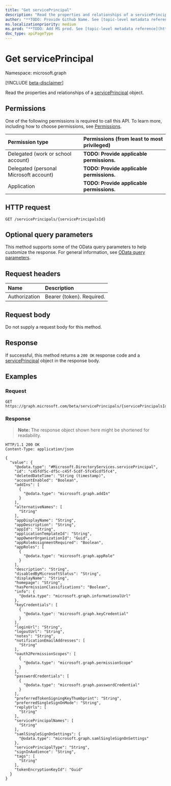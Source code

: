 ```yaml
---
title: "Get servicePrincipal"
description: "Read the properties and relationships of a servicePrincipal object."
author: "**TODO: Provide Github Name. See [topic-level metadata reference](https://msgo.azurewebsites.net/add/document/guidelines/metadata.html#topic-level-metadata)**"
ms.localizationpriority: medium
ms.prod: "**TODO: Add MS prod. See [topic-level metadata reference](https://msgo.azurewebsites.net/add/document/guidelines/metadata.html#topic-level-metadata)**"
doc_type: apiPageType
---
```


# Get servicePrincipal
Namespace: microsoft.graph

[!INCLUDE [beta-disclaimer](../../includes/beta-disclaimer.md)]

Read the properties and relationships of a [servicePrincipal](../resources/serviceprincipal.md) object.

## Permissions
One of the following permissions is required to call this API. To learn more, including how to choose permissions, see [Permissions](/graph/permissions-reference).

|Permission type|Permissions (from least to most privileged)|
|:---|:---|
|Delegated (work or school account)|**TODO: Provide applicable permissions.**|
|Delegated (personal Microsoft account)|**TODO: Provide applicable permissions.**|
|Application|**TODO: Provide applicable permissions.**|

## HTTP request

<!-- {
  "blockType": "ignored"
}
-->
``` http
GET /servicePrincipals/{servicePrincipalsId}
```

## Optional query parameters
This method supports some of the OData query parameters to help customize the response. For general information, see [OData query parameters](/graph/query-parameters).

## Request headers
|Name|Description|
|:---|:---|
|Authorization|Bearer {token}. Required.|

## Request body
Do not supply a request body for this method.

## Response

If successful, this method returns a `200 OK` response code and a [servicePrincipal](../resources/serviceprincipal.md) object in the response body.

## Examples

### Request
<!-- {
  "blockType": "request",
  "name": "get_serviceprincipal"
}
-->
``` http
GET https://graph.microsoft.com/beta/servicePrincipals/{servicePrincipalsId}
```


### Response
>**Note:** The response object shown here might be shortened for readability.
<!-- {
  "blockType": "response",
  "truncated": true,
  "@odata.type": "Microsoft.DirectoryServices.servicePrincipal"
}
-->
``` http
HTTP/1.1 200 OK
Content-Type: application/json

{
  "value": {
    "@odata.type": "#Microsoft.DirectoryServices.servicePrincipal",
    "id": "c45fdf5c-df5c-c45f-5cdf-5fc45cdf5fc4",
    "deletedDateTime": "String (timestamp)",
    "accountEnabled": "Boolean",
    "addIns": [
      {
        "@odata.type": "microsoft.graph.addIn"
      }
    ],
    "alternativeNames": [
      "String"
    ],
    "appDisplayName": "String",
    "appDescription": "String",
    "appId": "String",
    "applicationTemplateId": "String",
    "appOwnerOrganizationId": "Guid",
    "appRoleAssignmentRequired": "Boolean",
    "appRoles": [
      {
        "@odata.type": "microsoft.graph.appRole"
      }
    ],
    "description": "String",
    "disabledByMicrosoftStatus": "String",
    "displayName": "String",
    "homepage": "String",
    "hasPermissionClassifications": "Boolean",
    "info": {
      "@odata.type": "microsoft.graph.informationalUrl"
    },
    "keyCredentials": [
      {
        "@odata.type": "microsoft.graph.keyCredential"
      }
    ],
    "loginUrl": "String",
    "logoutUrl": "String",
    "notes": "String",
    "notificationEmailAddresses": [
      "String"
    ],
    "oauth2PermissionScopes": [
      {
        "@odata.type": "microsoft.graph.permissionScope"
      }
    ],
    "passwordCredentials": [
      {
        "@odata.type": "microsoft.graph.passwordCredential"
      }
    ],
    "preferredTokenSigningKeyThumbprint": "String",
    "preferredSingleSignOnMode": "String",
    "replyUrls": [
      "String"
    ],
    "servicePrincipalNames": [
      "String"
    ],
    "samlSingleSignOnSettings": {
      "@odata.type": "microsoft.graph.samlSingleSignOnSettings"
    },
    "servicePrincipalType": "String",
    "signInAudience": "String",
    "tags": [
      "String"
    ],
    "tokenEncryptionKeyId": "Guid"
  }
}
```

